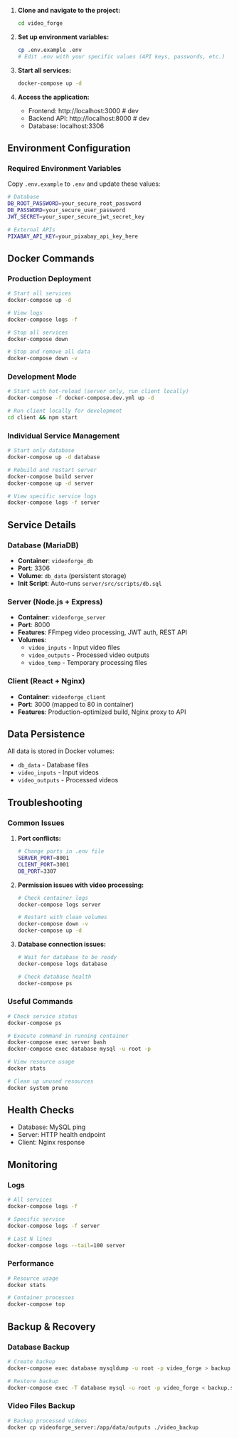 1. **Clone and navigate to the project:**
   ```bash
   cd video_forge
   ```

2. **Set up environment variables:**
   ```bash
   cp .env.example .env
   # Edit .env with your specific values (API keys, passwords, etc.)
   ```

3. **Start all services:**
   ```bash
   docker-compose up -d
   ```

4. **Access the application:**
   - Frontend: http://localhost:3000 # dev
   - Backend API: http://localhost:8000 # dev
   - Database: localhost:3306

## Environment Configuration

### Required Environment Variables

Copy `.env.example` to `.env` and update these values:

```bash
# Database
DB_ROOT_PASSWORD=your_secure_root_password
DB_PASSWORD=your_secure_user_password
JWT_SECRET=your_super_secure_jwt_secret_key

# External APIs
PIXABAY_API_KEY=your_pixabay_api_key_here
```

## Docker Commands

### Production Deployment
```bash
# Start all services
docker-compose up -d

# View logs
docker-compose logs -f

# Stop all services
docker-compose down

# Stop and remove all data
docker-compose down -v
```

### Development Mode
```bash
# Start with hot-reload (server only, run client locally)
docker-compose -f docker-compose.dev.yml up -d

# Run client locally for development
cd client && npm start
```

### Individual Service Management
```bash
# Start only database
docker-compose up -d database

# Rebuild and restart server
docker-compose build server
docker-compose up -d server

# View specific service logs
docker-compose logs -f server
```

## Service Details

### Database (MariaDB)
- **Container**: `videoforge_db`
- **Port**: 3306
- **Volume**: `db_data` (persistent storage)
- **Init Script**: Auto-runs `server/src/scripts/db.sql`

### Server (Node.js + Express)
- **Container**: `videoforge_server`
- **Port**: 8000
- **Features**: FFmpeg video processing, JWT auth, REST API
- **Volumes**: 
  - `video_inputs` - Input video files
  - `video_outputs` - Processed video outputs
  - `video_temp` - Temporary processing files

### Client (React + Nginx)
- **Container**: `videoforge_client`
- **Port**: 3000 (mapped to 80 in container)
- **Features**: Production-optimized build, Nginx proxy to API

## Data Persistence

All data is stored in Docker volumes:
- `db_data` - Database files
- `video_inputs` - Input videos
- `video_outputs` - Processed videos

## Troubleshooting

### Common Issues

1. **Port conflicts:**
   ```bash
   # Change ports in .env file
   SERVER_PORT=8001
   CLIENT_PORT=3001
   DB_PORT=3307
   ```

2. **Permission issues with video processing:**
   ```bash
   # Check container logs
   docker-compose logs server
   
   # Restart with clean volumes
   docker-compose down -v
   docker-compose up -d
   ```

3. **Database connection issues:**
   ```bash
   # Wait for database to be ready
   docker-compose logs database
   
   # Check database health
   docker-compose ps
   ```

### Useful Commands

```bash
# Check service status
docker-compose ps

# Execute command in running container
docker-compose exec server bash
docker-compose exec database mysql -u root -p

# View resource usage
docker stats

# Clean up unused resources
docker system prune
```

## Health Checks
- Database: MySQL ping
- Server: HTTP health endpoint
- Client: Nginx response

## Monitoring

### Logs
```bash
# All services
docker-compose logs -f

# Specific service
docker-compose logs -f server

# Last N lines
docker-compose logs --tail=100 server
```

### Performance
```bash
# Resource usage
docker stats

# Container processes
docker-compose top
```

## Backup & Recovery

### Database Backup
```bash
# Create backup
docker-compose exec database mysqldump -u root -p video_forge > backup.sql

# Restore backup
docker-compose exec -T database mysql -u root -p video_forge < backup.sql
```

### Video Files Backup
```bash
# Backup processed videos
docker cp videoforge_server:/app/data/outputs ./video_backup
```